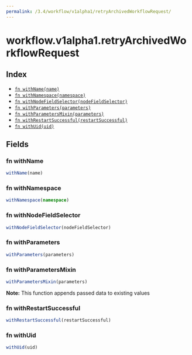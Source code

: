 ```yaml
---
permalink: /3.4/workflow/v1alpha1/retryArchivedWorkflowRequest/
---
```


# workflow.v1alpha1.retryArchivedWorkflowRequest



## Index

* [`fn withName(name)`](#fn-withname)
* [`fn withNamespace(namespace)`](#fn-withnamespace)
* [`fn withNodeFieldSelector(nodeFieldSelector)`](#fn-withnodefieldselector)
* [`fn withParameters(parameters)`](#fn-withparameters)
* [`fn withParametersMixin(parameters)`](#fn-withparametersmixin)
* [`fn withRestartSuccessful(restartSuccessful)`](#fn-withrestartsuccessful)
* [`fn withUid(uid)`](#fn-withuid)

## Fields

### fn withName

```ts
withName(name)
```



### fn withNamespace

```ts
withNamespace(namespace)
```



### fn withNodeFieldSelector

```ts
withNodeFieldSelector(nodeFieldSelector)
```



### fn withParameters

```ts
withParameters(parameters)
```



### fn withParametersMixin

```ts
withParametersMixin(parameters)
```



**Note:** This function appends passed data to existing values

### fn withRestartSuccessful

```ts
withRestartSuccessful(restartSuccessful)
```



### fn withUid

```ts
withUid(uid)
```

